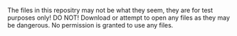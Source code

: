 The files in this repositry may not be what they seem, they are for test purposes only!  DO NOT! Download or attempt to open any files as they may be dangerous. No permission is granted to use any files.
